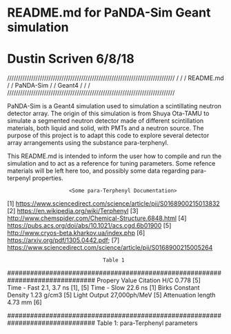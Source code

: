 # README.md for PaNDA-Sim Geant simulation
# Dustin Scriven 6/8/18

 /////////////////////////////////////////////////////////////////////////////
/                                                                             /
/                                   README.md                                 /
/                                   PaNDA-Sim                                 /
/                                     Geant4                                  /
/                                                                             /
 /////////////////////////////////////////////////////////////////////////////

PaNDA-Sim is a Geant4 simulation used to simulation a scintillating neutron 
detector array. The origin of this simulation is from Shuya Ota-TAMU to
simulate a segmented neutron detector made of different scintillation
materials, both liquid and solid, with PMTs and a neutron source. The
purpose of this project is to adapt this code to explore several detector array
arrangements using the substance para-terphenyl. 

This README.md is intended to inform the user how to compile and run the
simulation and to act as a reference for tuning parameters. Some refence
materials will be left here too, and possibly some data regarding para-
terpenyl properties.

                        <Some para-Terphenyl Documentation>
[1] https://www.sciencedirect.com/science/article/pii/S0168900215013832
[2] https://en.wikipedia.org/wiki/Terphenyl
[3] http://www.chemspider.com/Chemical-Structure.6848.html
[4] https://pubs.acs.org/doi/abs/10.1021/acs.cgd.6b01900
[5] http://www.cryos-beta.kharkov.ua/index.php
[6] https://arxiv.org/pdf/1305.0442.pdf;
[7] https://www.sciencedirect.com/science/article/pii/S0168900215005264

                                   Table 1
###############################################################################
Propery                         Value                 Citation
H/C                             0.778                      [5]     
Time - Fast               2.1, 3.7 ns                 [1], [5]
Time - Slow                   22.6 ns                      [1]
Birks Constant          
Density                    1.23 g/cm3                      [5]
Light Output             27,000ph/MeV                      [5] 
Attenuation length            4.73 mm                      [6]  
           
###############################################################################
Table 1: para-Terphenyl parameters
